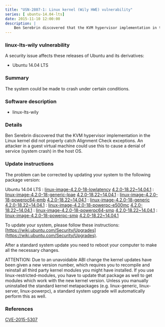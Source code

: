 ```yaml
---
title: "USN-2807-1: Linux kernel (Wily HWE) vulnerability"
series: [ ubuntu-14.04-lts]
date: 2015-11-10 12:00:00
description: |
    Ben Serebrin discovered that the KVM hypervisor implementation in the Linux kernel did not properly catch Alignment Check exceptions. An attacker in a guest virtual machine could use this to cause a denial of service (system crash) in the host OS. 
--- 
```

 
 


### linux-lts-wily vulnerability

A security issue affects these releases of Ubuntu and its derivatives:

* Ubuntu 14.04 LTS

### Summary

The system could be made to crash under certain conditions. 

### Software description

* linux-lts-wily 

### Details

Ben Serebrin discovered that the KVM hypervisor implementation in the Linux kernel did not properly catch Alignment Check exceptions. An attacker in a guest virtual machine could use this to cause a denial of service (system crash) in the host OS. 

### Update instructions

The problem can be corrected by updating your system to the following package version:

Ubuntu 14.04 LTS
 : [linux-image-4.2.0-18-lowlatency](https://launchpad.net/ubuntu/+source/linux-lts-wily) <span> [4.2.0-18.22~14.04.1](https://launchpad.net/ubuntu/+source/linux-lts-wily/4.2.0-18.22~14.04.1) </span> 
 : [linux-image-4.2.0-18-generic-lpae](https://launchpad.net/ubuntu/+source/linux-lts-wily) <span> [4.2.0-18.22~14.04.1](https://launchpad.net/ubuntu/+source/linux-lts-wily/4.2.0-18.22~14.04.1) </span> 
 : [linux-image-4.2.0-18-powerpc64-emb](https://launchpad.net/ubuntu/+source/linux-lts-wily) <span> [4.2.0-18.22~14.04.1](https://launchpad.net/ubuntu/+source/linux-lts-wily/4.2.0-18.22~14.04.1) </span> 
 : [linux-image-4.2.0-18-generic](https://launchpad.net/ubuntu/+source/linux-lts-wily) <span> [4.2.0-18.22~14.04.1](https://launchpad.net/ubuntu/+source/linux-lts-wily/4.2.0-18.22~14.04.1) </span> 
 : [linux-image-4.2.0-18-powerpc-e500mc](https://launchpad.net/ubuntu/+source/linux-lts-wily) <span> [4.2.0-18.22~14.04.1](https://launchpad.net/ubuntu/+source/linux-lts-wily/4.2.0-18.22~14.04.1) </span> 
 : [linux-image-4.2.0-18-powerpc64-smp](https://launchpad.net/ubuntu/+source/linux-lts-wily) <span> [4.2.0-18.22~14.04.1](https://launchpad.net/ubuntu/+source/linux-lts-wily/4.2.0-18.22~14.04.1) </span> 
 : [linux-image-4.2.0-18-powerpc-smp](https://launchpad.net/ubuntu/+source/linux-lts-wily) <span> [4.2.0-18.22~14.04.1](https://launchpad.net/ubuntu/+source/linux-lts-wily/4.2.0-18.22~14.04.1) </span> 

To update your system, please follow these instructions: [https://wiki.ubuntu.com/Security/Upgrades](https://wiki.ubuntu.com/Security/Upgrades).

After a standard system update you need to reboot your computer to make all the necessary changes.

ATTENTION: Due to an unavoidable ABI change the kernel updates have been given a new version number, which requires you to recompile and reinstall all third party kernel modules you might have installed. If you use linux-restricted-modules, you have to update that package as well to get modules which work with the new kernel version. Unless you manually uninstalled the standard kernel metapackages (e.g. linux-generic, linux-server, linux-powerpc), a standard system upgrade will automatically perform this as well. 

### References

 
 [CVE-2015-5307](http://people.ubuntu.com/~ubuntu-security/cve/CVE-2015-5307)
 

